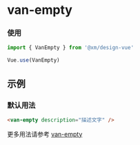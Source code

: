 # van-empty

### 使用

```js
import { VanEmpty } from '@xm/design-vue'

Vue.use(VanEmpty)
```

## 示例

### 默认用法

```html
<van-empty description="描述文字" />
```

更多用法请参考 [van-empty](https://vant-contrib.gitee.io/vant/#/zh-CN/empty)